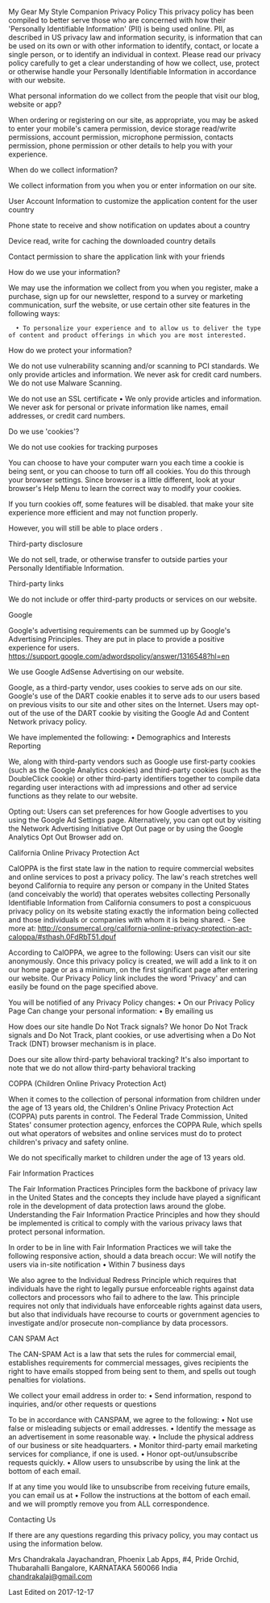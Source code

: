 My Gear My Style Companion Privacy Policy
This privacy policy has been compiled to better serve those who are concerned with how their 'Personally Identifiable Information' (PII) is being used online. PII, as described in US privacy law and information security, is information that can be used on its own or with other information to identify, contact, or locate a single person, or to identify an individual in context. Please read our privacy policy carefully to get a clear understanding of how we collect, use, protect or otherwise handle your Personally Identifiable Information in accordance with our website.

What personal information do we collect from the people that visit our blog, website or app?

When ordering or registering on our site, as appropriate, you may be asked to enter your mobile's camera permission, device storage read/write permissions, account permission, microphone permission, contacts permission, phone permission or other details to help you with your experience.

When do we collect information?

We collect information from you when you or enter information on our site.

User Account Information to customize the application content for the user country

Phone state to receive and show notification on updates about a country

Device read, write for caching the downloaded country details

Contact permission to share the application link with your friends



How do we use your information?

We may use the information we collect from you when you register, make a purchase, sign up for our newsletter, respond to a survey or marketing communication, surf the website, or use certain other site features in the following ways:

      • To personalize your experience and to allow us to deliver the type of content and product offerings in which you are most interested.

How do we protect your information?

We do not use vulnerability scanning and/or scanning to PCI standards.
We only provide articles and information. We never ask for credit card numbers.
We do not use Malware Scanning.

We do not use an SSL certificate
      • We only provide articles and information. We never ask for personal or private information like names, email addresses, or credit card numbers.

Do we use 'cookies'?

We do not use cookies for tracking purposes

You can choose to have your computer warn you each time a cookie is being sent, or you can choose to turn off all cookies. You do this through your browser settings. Since browser is a little different, look at your browser's Help Menu to learn the correct way to modify your cookies.

If you turn cookies off, some features will be disabled. that make your site experience more efficient and may not function properly.

However, you will still be able to place orders .


Third-party disclosure

We do not sell, trade, or otherwise transfer to outside parties your Personally Identifiable Information.

Third-party links

We do not include or offer third-party products or services on our website.

Google

Google's advertising requirements can be summed up by Google's Advertising Principles. They are put in place to provide a positive experience for users. https://support.google.com/adwordspolicy/answer/1316548?hl=en 

We use Google AdSense Advertising on our website.

Google, as a third-party vendor, uses cookies to serve ads on our site. Google's use of the DART cookie enables it to serve ads to our users based on previous visits to our site and other sites on the Internet. Users may opt-out of the use of the DART cookie by visiting the Google Ad and Content Network privacy policy.

We have implemented the following:
      • Demographics and Interests Reporting

We, along with third-party vendors such as Google use first-party cookies (such as the Google Analytics cookies) and third-party cookies (such as the DoubleClick cookie) or other third-party identifiers together to compile data regarding user interactions with ad impressions and other ad service functions as they relate to our website.

Opting out:
Users can set preferences for how Google advertises to you using the Google Ad Settings page. Alternatively, you can opt out by visiting the Network Advertising Initiative Opt Out page or by using the Google Analytics Opt Out Browser add on.

California Online Privacy Protection Act

CalOPPA is the first state law in the nation to require commercial websites and online services to post a privacy policy. The law's reach stretches well beyond California to require any person or company in the United States (and conceivably the world) that operates websites collecting Personally Identifiable Information from California consumers to post a conspicuous privacy policy on its website stating exactly the information being collected and those individuals or companies with whom it is being shared. - See more at: http://consumercal.org/california-online-privacy-protection-act-caloppa/#sthash.0FdRbT51.dpuf

According to CalOPPA, we agree to the following:
Users can visit our site anonymously.
Once this privacy policy is created, we will add a link to it on our home page or as a minimum, on the first significant page after entering our website.
Our Privacy Policy link includes the word 'Privacy' and can easily be found on the page specified above.

You will be notified of any Privacy Policy changes:
      • On our Privacy Policy Page
Can change your personal information:
      • By emailing us

How does our site handle Do Not Track signals?
We honor Do Not Track signals and Do Not Track, plant cookies, or use advertising when a Do Not Track (DNT) browser mechanism is in place.

Does our site allow third-party behavioral tracking?
It's also important to note that we do not allow third-party behavioral tracking

COPPA (Children Online Privacy Protection Act)

When it comes to the collection of personal information from children under the age of 13 years old, the Children's Online Privacy Protection Act (COPPA) puts parents in control. The Federal Trade Commission, United States' consumer protection agency, enforces the COPPA Rule, which spells out what operators of websites and online services must do to protect children's privacy and safety online.

We do not specifically market to children under the age of 13 years old.

Fair Information Practices

The Fair Information Practices Principles form the backbone of privacy law in the United States and the concepts they include have played a significant role in the development of data protection laws around the globe. Understanding the Fair Information Practice Principles and how they should be implemented is critical to comply with the various privacy laws that protect personal information.

In order to be in line with Fair Information Practices we will take the following responsive action, should a data breach occur:
We will notify the users via in-site notification
      • Within 7 business days

We also agree to the Individual Redress Principle which requires that individuals have the right to legally pursue enforceable rights against data collectors and processors who fail to adhere to the law. This principle requires not only that individuals have enforceable rights against data users, but also that individuals have recourse to courts or government agencies to investigate and/or prosecute non-compliance by data processors.

CAN SPAM Act

The CAN-SPAM Act is a law that sets the rules for commercial email, establishes requirements for commercial messages, gives recipients the right to have emails stopped from being sent to them, and spells out tough penalties for violations.

We collect your email address in order to:
      • Send information, respond to inquiries, and/or other requests or questions

To be in accordance with CANSPAM, we agree to the following:
      • Not use false or misleading subjects or email addresses.
      • Identify the message as an advertisement in some reasonable way.
      • Include the physical address of our business or site headquarters.
      • Monitor third-party email marketing services for compliance, if one is used.
      • Honor opt-out/unsubscribe requests quickly.
      • Allow users to unsubscribe by using the link at the bottom of each email.

If at any time you would like to unsubscribe from receiving future emails, you can email us at
      • Follow the instructions at the bottom of each email.
and we will promptly remove you from ALL correspondence.


Contacting Us

If there are any questions regarding this privacy policy, you may contact us using the information below.

Mrs Chandrakala Jayachandran,
Phoenix Lab Apps,
#4, Pride Orchid, Thubarahalli
Bangalore, KARNATAKA 560066
India
chandrakalaj@gmail.com

Last Edited on 2017-12-17
